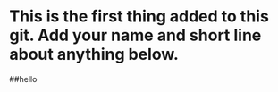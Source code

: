# This is the first thing added to this git. Add your name and short line about anything below.

##hello